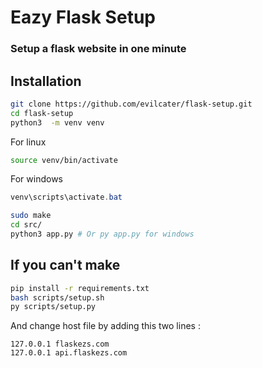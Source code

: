 # Eazy Flask Setup
### Setup a flask website in one minute

## Installation
```bash
git clone https://github.com/evilcater/flask-setup.git
cd flask-setup
python3  -m venv venv
```
For linux
```bash
source venv/bin/activate
```
For windows
```powershell
venv\scripts\activate.bat
```

```bash
sudo make
cd src/
python3 app.py # Or py app.py for windows
```

## If you can't make 

```bash
pip install -r requirements.txt
bash scripts/setup.sh
py scripts/setup.py
```
And change host file by adding this two lines :
```
127.0.0.1 flaskezs.com
127.0.0.1 api.flaskezs.com
```
